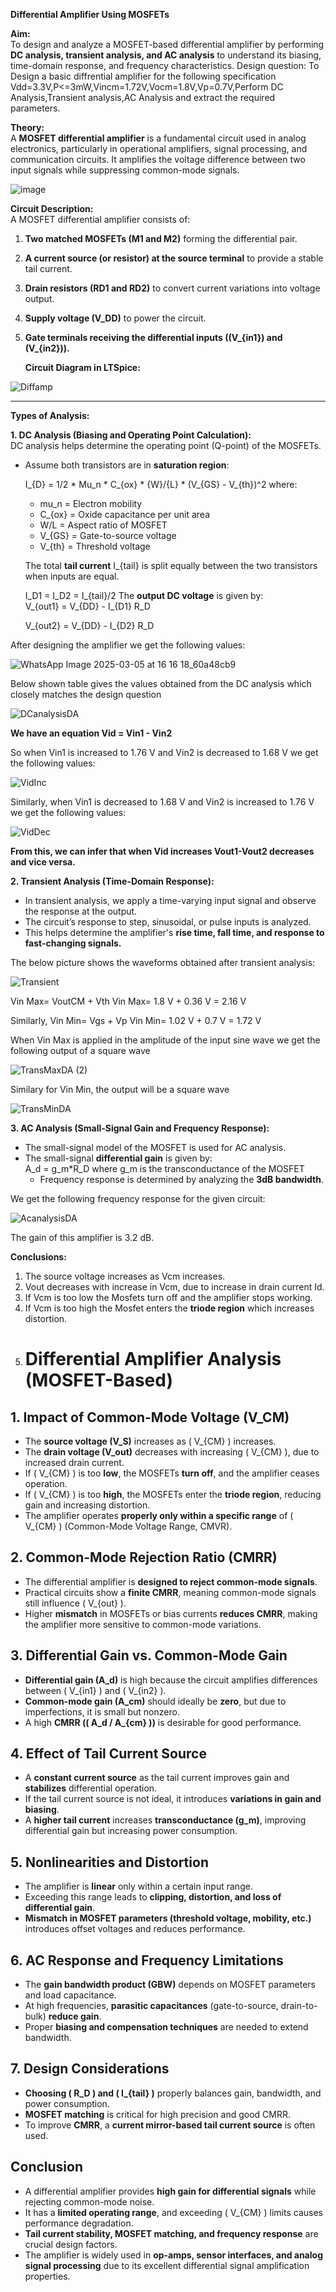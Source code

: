 **Differential Amplifier Using MOSFETs**  

**Aim:**  
To design and analyze a MOSFET-based differential amplifier by performing **DC analysis, transient analysis, and AC analysis** to understand its biasing, time-domain response, and frequency characteristics.
Design question: To Design a basic diffrential amplifier for the following specification Vdd=3.3V,P<=3mW,Vincm=1.72V,Vocm=1.8V,Vp=0.7V,Perform DC Analysis,Transient analysis,AC Analysis and extract the required parameters.


**Theory:**  
A **MOSFET differential amplifier** is a fundamental circuit used in analog electronics, particularly in operational amplifiers, signal processing, and communication circuits. It amplifies the voltage difference between two input signals while suppressing common-mode signals.

![image](https://github.com/user-attachments/assets/21d8e303-e801-4207-b207-0866e33080ff)


**Circuit Description:**  
A MOSFET differential amplifier consists of:  
1. **Two matched MOSFETs (M1 and M2)** forming the differential pair.  
2. **A current source (or resistor) at the source terminal** to provide a stable tail current.  
3. **Drain resistors (RD1 and RD2)** to convert current variations into voltage output.  
4. **Supply voltage (V_DD)** to power the circuit.  
5. **Gate terminals receiving the differential inputs (\(V_{in1}\) and \(V_{in2}\)).**

   **Circuit Diagram in LTSpice:**

  ![Diffamp](https://github.com/user-attachments/assets/e47c0b0d-dbfd-4687-9ecf-8b6e531b8d67)
 
---

**Types of Analysis:**

**1. DC Analysis (Biasing and Operating Point Calculation):**  
DC analysis helps determine the operating point (Q-point) of the MOSFETs.  
- Assume both transistors are in **saturation region**:  

  I_{D} = 1/2 * Mu_n * C_{ox} * {W}/{L} * (V_{GS} - V_{th})^2
  where:  
  - mu_n = Electron mobility  
  - C_{ox} = Oxide capacitance per unit area  
  - W/L = Aspect ratio of MOSFET  
  - V_{GS} = Gate-to-source voltage  
  - V_{th} = Threshold voltage  

  The total **tail current** I_{tail} is split equally between the two transistors when inputs are equal.  
  
  I_D1 = I_D2 = I_{tail}/2
  The **output DC voltage** is given by:  
  V_{out1} = V_{DD} - I_{D1} R_D
  
  V_{out2} = V_{DD} - I_{D2} R_D

After designing the amplifier we get the following values: 

![WhatsApp Image 2025-03-05 at 16 16 18_60a48cb9](https://github.com/user-attachments/assets/896b251e-a457-402b-b1d2-e074ce6f6fb9)

Below shown table gives the values obtained from the DC analysis which closely matches the design question

![DCanalysisDA](https://github.com/user-attachments/assets/bef5efe6-9805-49c1-8d25-eddb3a4c046e)

**We have an equation Vid = Vin1 - Vin2**

So when Vin1 is increased to 1.76 V and Vin2 is decreased to 1.68 V we get the following values:

![VidInc](https://github.com/user-attachments/assets/8a5ef67d-36ab-4e7d-bd87-b9646d921923)

Similarly, when Vin1 is decreased to 1.68 V and Vin2 is increased to 1.76 V we get the following values:

![VidDec](https://github.com/user-attachments/assets/eaf5e982-72cd-499a-8fbe-4a42d0d24e36)

**From this, we can infer that when Vid increases Vout1-Vout2 decreases and vice versa.**



**2. Transient Analysis (Time-Domain Response):**  
- In transient analysis, we apply a time-varying input signal and observe the response at the output.  
- The circuit’s response to step, sinusoidal, or pulse inputs is analyzed.  
- This helps determine the amplifier's **rise time, fall time, and response to fast-changing signals.**

The below picture shows the waveforms obtained after transient analysis:

![Transient](https://github.com/user-attachments/assets/c4c9334a-67fa-4690-a039-403fb2012ece)

Vin Max= VoutCM + Vth
Vin Max= 1.8 V + 0.36 V = 2.16 V

Similarly, Vin Min= Vgs + Vp
Vin Min= 1.02 V + 0.7 V = 1.72 V

When Vin Max is applied in the amplitude of the input sine wave we get the following output of a square wave

![TransMaxDA (2)](https://github.com/user-attachments/assets/b4a3d312-33c5-4add-bc56-ed53fab1dd4e)

Similary for Vin Min, the output will be a square wave

![TransMinDA](https://github.com/user-attachments/assets/dfbdb0eb-d798-4541-bb7a-ec35e02638d3)

**3. AC Analysis (Small-Signal Gain and Frequency Response):**  
- The small-signal model of the MOSFET is used for AC analysis.  
- The small-signal **differential gain** is given by:  
  A_d = g_m*R_D
  where g_m is the transconductance of the MOSFET  
  - Frequency response is determined by analyzing the **3dB bandwidth**.

We get the following frequency response for the given circuit:

![AcanalysisDA](https://github.com/user-attachments/assets/175a7fe8-763c-4cf1-887c-8a8f706e39b8)

The gain of this amplifier is 3.2 dB.

**Conclusions:**
1. The source voltage increases as Vcm increases.
2. Vout decreases with increase in Vcm, due to increase in drain current Id.
3. If Vcm is too low the Mosfets turn off and the amplifier stops working.
4. If Vcm is too high the Mosfet enters the **triode region** which increases distortion.
5. # Differential Amplifier Analysis (MOSFET-Based)

## 1. Impact of Common-Mode Voltage (V_CM)
- The **source voltage (V_S)** increases as \( V_{CM} \) increases.
- The **drain voltage (V_out)** decreases with increasing \( V_{CM} \), due to increased drain current.
- If \( V_{CM} \) is too **low**, the MOSFETs **turn off**, and the amplifier ceases operation.
- If \( V_{CM} \) is too **high**, the MOSFETs enter the **triode region**, reducing gain and increasing distortion.
- The amplifier operates **properly only within a specific range** of \( V_{CM} \) (Common-Mode Voltage Range, CMVR).

## 2. Common-Mode Rejection Ratio (CMRR)
- The differential amplifier is **designed to reject common-mode signals**.
- Practical circuits show a **finite CMRR**, meaning common-mode signals still influence \( V_{out} \).
- Higher **mismatch** in MOSFETs or bias currents **reduces CMRR**, making the amplifier more sensitive to common-mode variations.

## 3. Differential Gain vs. Common-Mode Gain
- **Differential gain (A_d)** is high because the circuit amplifies differences between \( V_{in1} \) and \( V_{in2} \).
- **Common-mode gain (A_cm)** should ideally be **zero**, but due to imperfections, it is small but nonzero.
- A high **CMRR (\( A_d / A_{cm} \))** is desirable for good performance.

## 4. Effect of Tail Current Source
- A **constant current source** as the tail current improves gain and **stabilizes** differential operation.
- If the tail current source is not ideal, it introduces **variations in gain and biasing**.
- A **higher tail current** increases **transconductance (g_m)**, improving differential gain but increasing power consumption.

## 5. Nonlinearities and Distortion
- The amplifier is **linear** only within a certain input range.
- Exceeding this range leads to **clipping, distortion, and loss of differential gain**.
- **Mismatch in MOSFET parameters (threshold voltage, mobility, etc.)** introduces offset voltages and reduces performance.

## 6. AC Response and Frequency Limitations
- The **gain bandwidth product (GBW)** depends on MOSFET parameters and load capacitance.
- At high frequencies, **parasitic capacitances** (gate-to-source, drain-to-bulk) **reduce gain**.
- Proper **biasing and compensation techniques** are needed to extend bandwidth.

## 7. Design Considerations
- **Choosing \( R_D \) and \( I_{tail} \)** properly balances gain, bandwidth, and power consumption.
- **MOSFET matching** is critical for high precision and good CMRR.
- To improve **CMRR**, a **current mirror-based tail current source** is often used.

## Conclusion
- A differential amplifier provides **high gain for differential signals** while rejecting common-mode noise.
- It has a **limited operating range**, and exceeding \( V_{CM} \) limits causes performance degradation.
- **Tail current stability, MOSFET matching, and frequency response** are crucial design factors.
- The amplifier is widely used in **op-amps, sensor interfaces, and analog signal processing** due to its excellent differential signal amplification properties.
